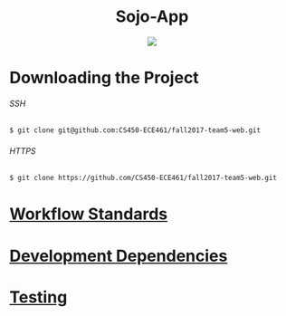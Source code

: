 <h1 align="center">Sojo-App</h1>

<p align="center">
<a href="https://travis-ci.org/CS450-ECE461/fall2017-team5-web">
<img src="https://travis-ci.org/CS450-ECE461/fall2017-team5-web.svg?branch=staging" /></a>
</p>

# Downloading the Project
###### SSH
```sh
$ git clone git@github.com:CS450-ECE461/fall2017-team5-web.git
```
###### HTTPS
```sh
$ git clone https://github.com/CS450-ECE461/fall2017-team5-web.git
```
# [Workflow Standards](https://github.com/CS450-ECE461/fall2017-team5-web/blob/master/docs/WORKFLOW.md)
# [Development Dependencies](https://github.com/CS450-ECE461/fall2017-team5-web/blob/master/docs/DEVELOPMENT_DEPS.md)
# [Testing](https://github.com/CS450-ECE461/fall2017-team5-web/blob/master/docs/TESTING.md)


